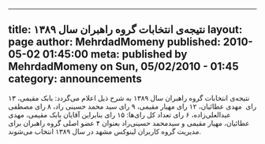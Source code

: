 ----------
title: نتیجه‌ی انتخابات گروه راهبران سال ۱۳۸۹
layout: page
author: MehrdadMomeny
published: 2010-05-02 01:45:00
meta: published by MehrdadMomeny on Sun, 05/02/2010 - 01:45
category: announcements
----------
نتیجه‌ی انتخابات گروه راهبران سال ۱۳۸۹ به شرح ذیل اعلام می‌گردد: بابک مقیمی،
۱۳ رای  مهدی عطائیان، ۱۲ رای مهیار مقیمی، ۹ رای سید محمد حسینی راد، ۸ رای
مصطفی عبدالعلی‌زاده، ۶ رای تعداد کل رای‌ها: ۱۵ رای بنابراین آقایان بابک مقیمی،
مهدی عطائیان، مهیار مقیمی و سیدمحمد حسینی‌راد بعنوان ۴ عضو اصلی گروه راهبران
برای مدیریت گروه کاربران لینوکس مشهد در سال ۱۳۸۹ انتخاب می‌شوند.

